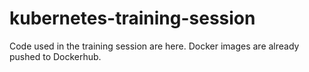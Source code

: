 # kubernetes-training-session
Code used in the training session are here. Docker images are already pushed to Dockerhub.

